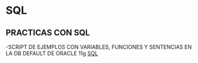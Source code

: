 # SQL
PRACTICAS CON SQL
------------------------------------------------------------------

-SCRIPT DE EJEMPLOS CON VARIABLES, FUNCIONES Y SENTENCIAS EN LA DB DEFAULT DE ORACLE 11g
[SQL](https://github.com/room29/SQL/blob/master/EASYSQL/EJEMPLOS.sql)
